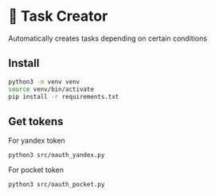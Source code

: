 # 🤖 Task Creator
Automatically creates tasks depending on certain conditions

## Install

```bash
python3 -m venv venv
source venv/bin/activate
pip install -r requirements.txt
```

## Get tokens
For yandex token

```
python3 src/oauth_yandex.py
```

For pocket token

```
python3 src/oauth_pocket.py
```